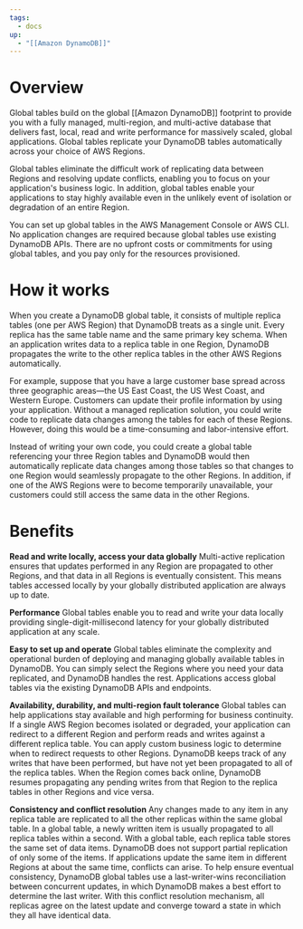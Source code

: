 ```yaml
---
tags:
  - docs
up:
  - "[[Amazon DynamoDB]]"
---
```

# Overview


Global tables build on the global [[Amazon DynamoDB]] footprint to provide you with a fully managed, multi-region, and multi-active database that delivers fast, local, read and write performance for massively scaled, global applications. Global tables replicate your DynamoDB tables automatically across your choice of AWS Regions.

Global tables eliminate the difficult work of replicating data between Regions and resolving update conflicts, enabling you to focus on your application's business logic. In addition, global tables enable your applications to stay highly available even in the unlikely event of isolation or degradation of an entire Region.

You can set up global tables in the AWS Management Console or AWS CLI. No application changes are required because global tables use existing DynamoDB APIs. There are no upfront costs or commitments for using global tables, and you pay only for the resources provisioned. 

# How it works

When you create a DynamoDB global table, it consists of multiple replica tables (one per AWS Region) that DynamoDB treats as a single unit. Every replica has the same table name and the same primary key schema. When an application writes data to a replica table in one Region, DynamoDB propagates the write to the other replica tables in the other AWS Regions automatically.

For example, suppose that you have a large customer base spread across three geographic areas—the US East Coast, the US West Coast, and Western Europe. Customers can update their profile information by using your application. Without a managed replication solution, you could write code to replicate data changes among the tables for each of these Regions. However, doing this would be a time-consuming and labor-intensive effort.

Instead of writing your own code, you could create a global table referencing your three Region tables and DynamoDB would then automatically replicate data changes among those tables so that changes to one Region would seamlessly propagate to the other Regions. In addition, if one of the AWS Regions were to become temporarily unavailable, your customers could still access the same data in the other Regions.

# Benefits

**Read and write locally, access your data globally**
Multi-active replication ensures that updates performed in any Region are propagated to other Regions, and that data in all Regions is eventually consistent. This means tables accessed locally by your globally distributed application are always up to date.

**Performance**
Global tables enable you to read and write your data locally providing single-digit-millisecond latency for your globally distributed application at any scale.

**Easy to set up and operate**
Global tables eliminate the complexity and operational burden of deploying and managing globally available tables in DynamoDB. You can simply select the Regions where you need your data replicated, and DynamoDB handles the rest. Applications access global tables via the existing DynamoDB APIs and endpoints.  

**Availability, durability, and multi-region fault tolerance**
Global tables can help applications stay available and high performing for business continuity. If a single AWS Region becomes isolated or degraded, your application can redirect to a different Region and perform reads and writes against a different replica table. You can apply custom business logic to determine when to redirect requests to other Regions. DynamoDB keeps track of any writes that have been performed, but have not yet been propagated to all of the replica tables. When the Region comes back online, DynamoDB resumes propagating any pending writes from that Region to the replica tables in other Regions and vice versa.  

**Consistency and conflict resolution**
Any changes made to any item in any replica table are replicated to all the other replicas within the same global table. In a global table, a newly written item is usually propagated to all replica tables within a second. With a global table, each replica table stores the same set of data items. DynamoDB does not support partial replication of only some of the items. If applications update the same item in different Regions at about the same time, conflicts can arise. To help ensure eventual consistency, DynamoDB global tables use a last-writer-wins reconciliation between concurrent updates, in which DynamoDB makes a best effort to determine the last writer. With this conflict resolution mechanism, all replicas agree on the latest update and converge toward a state in which they all have identical data.